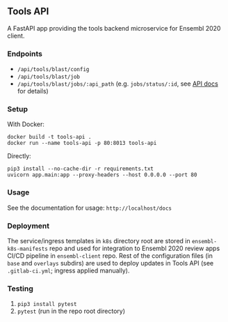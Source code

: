 ## Tools API

A FastAPI app providing the tools backend microservice for Ensembl 2020 client.

### Endpoints

- `/api/tools/blast/config`
- `/api/tools/blast/job`
- `/api/tools/blast/jobs/:api_path` (e.g. `jobs/status/:id`, see [API docs](https://www.ebi.ac.uk/Tools/common/tools/help/index.html?tool=ncbiblast) for details)

### Setup

With Docker:
```
docker build -t tools-api .
docker run --name tools-api -p 80:8013 tools-api
```
Directly:
```
pip3 install --no-cache-dir -r requirements.txt
uvicorn app.main:app --proxy-headers --host 0.0.0.0 --port 80
```
### Usage

See the documentation for usage: `http://localhost/docs`

### Deployment

The service/ingress templates in `k8s` directory root are stored in `ensembl-k8s-manifests` repo and used for integration to Ensembl 2020 review apps CI/CD pipeline in `ensembl-client` repo. Rest of the configuration files (in `base` and `overlays` subdirs) are used to deploy updates in Tools API (see `.gitlab-ci.yml`; ingress applied manually).

### Testing

1. `pip3 install pytest`
2. `pytest` (run in the repo root directory)